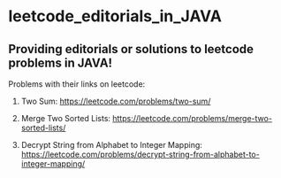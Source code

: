 # leetcode_editorials_in_JAVA
## Providing editorials or solutions to leetcode problems in JAVA!

Problems with their links on leetcode:
1. Two Sum: 
https://leetcode.com/problems/two-sum/

2. Merge Two Sorted Lists: 
https://leetcode.com/problems/merge-two-sorted-lists/

3. Decrypt String from Alphabet to Integer Mapping: 
https://leetcode.com/problems/decrypt-string-from-alphabet-to-integer-mapping/
